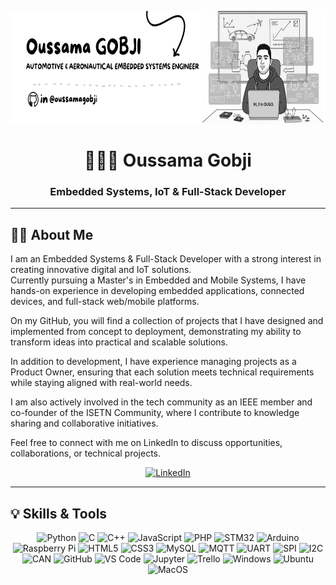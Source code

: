 <p align="center">
  <img src="ougogithub.png" alt="Header" height="180"/>
</p>

<h1 align="center">🧑🏻‍💻 Oussama Gobji</h1>
<h3 align="center">Embedded Systems, IoT & Full-Stack Developer</h3>

---

## 👨‍💻 About Me

I am an Embedded Systems & Full-Stack Developer with a strong interest in creating innovative digital and IoT solutions.  
Currently pursuing a Master's in Embedded and Mobile Systems, I have hands-on experience in developing embedded applications, connected devices, and full-stack web/mobile platforms.

On my GitHub, you will find a collection of projects that I have designed and implemented from concept to deployment, demonstrating my ability to transform ideas into practical and scalable solutions.

In addition to development, I have experience managing projects as a Product Owner, ensuring that each solution meets technical requirements while staying aligned with real-world needs.

I am also actively involved in the tech community as an IEEE member and co-founder of the ISETN Community, where I contribute to knowledge sharing and collaborative initiatives.

Feel free to connect with me on LinkedIn to discuss opportunities, collaborations, or technical projects.

<p align="center">
  <a href="https://www.linkedin.com/in/oussamagobji">
    <img src="https://img.shields.io/badge/LinkedIn-0A66C2?logo=linkedin&logoColor=white" alt="LinkedIn"/>
  </a>
</p>

---

## 💡 Skills & Tools

<p align="center">
  <!-- Languages -->
  <img src="https://img.shields.io/badge/Python-3776AB?logo=python&logoColor=white" alt="Python"/>
  <img src="https://img.shields.io/badge/C-00599C?logo=c&logoColor=white" alt="C"/>
  <img src="https://img.shields.io/badge/C++-00599C?logo=c%2B%2B&logoColor=white" alt="C++"/>
  <img src="https://img.shields.io/badge/JS-F7DF1E?logo=javascript&logoColor=black" alt="JavaScript"/>
  <img src="https://img.shields.io/badge/PHP-777BB4?logo=php&logoColor=white" alt="PHP"/>
  <!-- Embedded & IoT -->
  <img src="https://img.shields.io/badge/STM32-0080FF?logo=stmicroelectronics&logoColor=white" alt="STM32"/>
  <img src="https://img.shields.io/badge/Arduino-00979D?logo=arduino&logoColor=white" alt="Arduino"/>
  <img src="https://img.shields.io/badge/Raspberry%20Pi-A22846?logo=raspberrypi&logoColor=white" alt="Raspberry Pi"/>
  <!-- Web & DB -->
  <img src="https://img.shields.io/badge/HTML5-E34F26?logo=html5&logoColor=white" alt="HTML5"/>
  <img src="https://img.shields.io/badge/CSS3-1572B6?logo=css3&logoColor=white" alt="CSS3"/>
  <img src="https://img.shields.io/badge/MySQL-4479A1?logo=mysql&logoColor=white" alt="MySQL"/>
  <!-- Protocols -->
  <img src="https://img.shields.io/badge/MQTT-660099?logo=mqtt&logoColor=white" alt="MQTT"/>
  <img src="https://img.shields.io/badge/UART-000000?logoColor=white" alt="UART"/>
  <img src="https://img.shields.io/badge/SPI-000000?logoColor=white" alt="SPI"/>
  <img src="https://img.shields.io/badge/I2C-000000?logoColor=white" alt="I2C"/>
  <img src="https://img.shields.io/badge/CAN-000000?logoColor=white" alt="CAN"/>
  <!-- Tools -->
  <img src="https://img.shields.io/badge/GitHub-181717?logo=github&logoColor=white" alt="GitHub"/>
  <img src="https://img.shields.io/badge/VS%20Code-007ACC?logo=visualstudiocode&logoColor=white" alt="VS Code"/>
  <img src="https://img.shields.io/badge/Jupyter-F37626?logo=jupyter&logoColor=white" alt="Jupyter"/>
  <img src="https://img.shields.io/badge/Trello-0079BF?logo=trello&logoColor=white" alt="Trello"/>
  <img src="https://img.shields.io/badge/Windows-0078D6?logo=windows&logoColor=white" alt="Windows"/>
  <img src="https://img.shields.io/badge/Ubuntu-E95420?logo=ubuntu&logoColor=white" alt="Ubuntu"/>
  <img src="https://img.shields.io/badge/MacOS-000000?logo=apple&logoColor=white" alt="MacOS"/>
</p>
